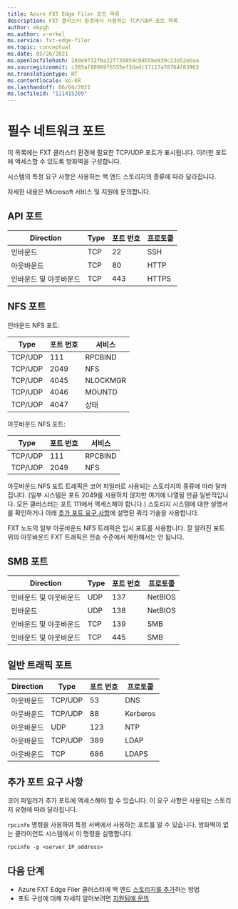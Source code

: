 ```yaml
---
title: Azure FXT Edge Filer 포트 목록
description: FXT 클러스터 환경에서 사용하는 TCP/UDP 포트 목록
author: ekpgh
ms.author: v-erkel
ms.service: fxt-edge-filer
ms.topic: conceptual
ms.date: 05/26/2021
ms.openlocfilehash: 28de9732f6a22f730059c08b5be939c23e52ebaa
ms.sourcegitcommit: c385af80989f6555ef3dadc17117a78764f83963
ms.translationtype: HT
ms.contentlocale: ko-KR
ms.lasthandoff: 06/04/2021
ms.locfileid: "111415209"
---
```

# <a name="required-network-ports"></a>필수 네트워크 포트

이 목록에는 FXT 클러스터 환경에 필요한 TCP/UDP 포트가 표시됩니다. 이러한 포트에 액세스할 수 있도록 방화벽을 구성합니다.

시스템의 특정 요구 사항은 사용하는 백 엔드 스토리지의 종류에 따라 달라집니다.

자세한 내용은 Microsoft 서비스 및 지원에 문의합니다.

## <a name="api-ports"></a>API 포트

| Direction | Type | 포트 번호 | 프로토콜 |
|-----------|------|-------------|----------|
| 인바운드   | TCP  | 22          | SSH      |
| 아웃바운드  | TCP  | 80          | HTTP     |
| 인바운드 및 아웃바운드  | TCP  | 443         | HTTPS    |

## <a name="nfs-ports"></a>NFS 포트

인바운드 NFS 포트:

| Type    | 포트 번호 | 서비스  |
|---------|-------------|----------|
| TCP/UDP | 111         | RPCBIND  |
| TCP/UDP | 2049        | NFS      |
| TCP/UDP | 4045        | NLOCKMGR |
| TCP/UDP | 4046        | MOUNTD   |
| TCP/UDP | 4047        | 상태   |

아웃바운드 NFS 포트:

| Type    | 포트 번호 | 서비스  |
|---------|-------------|----------|
| TCP/UDP | 111         | RPCBIND  |
| TCP/UDP | 2049        | NFS      |

아웃바운드 NFS 포트 트래픽은 코어 파일러로 사용되는 스토리지의 종류에 따라 달라집니다. (일부 시스템은 포트 2049를 사용하지 않지만 여기에 나열될 만큼 일반적입니다. 모든 클러스터는 포트 111에서 액세스해야 합니다.) 스토리지 시스템에 대한 설명서를 확인하거나 아래 [추가 포트 요구 사항](#additional-port-requirements)에 설명된 쿼리 기술을 사용합니다.

FXT 노드의 일부 아웃바운드 NFS 트래픽은 임시 포트를 사용합니다. 잘 알려진 포트 위의 아웃바운드 FXT 트래픽은 전송 수준에서 제한해서는 안 됩니다.

## <a name="smb-ports"></a>SMB 포트

| Direction | Type | 포트 번호 | 프로토콜 |
|-----------|------|-------------|----------|
| 인바운드 및 아웃바운드  | UDP  | 137         | NetBIOS  |
| 인바운드   | UDP  | 138         | NetBIOS  |
| 인바운드 및 아웃바운드  | TCP  | 139         | SMB      |
| 인바운드 및 아웃바운드  | TCP  | 445         | SMB      |

<!--| Outbound  | UDP  | 137         | NetBIOS  | 
| Outbound  | TCP  | 139         | SMB      |
| Outbound  | TCP  | 445         | SMB      |
-->

## <a name="general-traffic-ports"></a>일반 트래픽 포트

| Direction | Type    | 포트 번호 | 프로토콜 |
|-----------|---------|-------------|----------|
| 아웃바운드  | TCP/UDP | 53          | DNS      |
| 아웃바운드  | TCP/UDP | 88          | Kerberos |
| 아웃바운드  | UDP     | 123         | NTP      |
| 아웃바운드  | TCP/UDP | 389         | LDAP     |
| 아웃바운드  | TCP     | 686         | LDAPS    |

## <a name="additional-port-requirements"></a>추가 포트 요구 사항

코어 파일러가 추가 포트에 액세스해야 할 수 있습니다. 이 요구 사항은 사용되는 스토리지 유형에 따라 달라집니다.

`rpcinfo` 명령을 사용하여 특정 서버에서 사용하는 포트를 알 수 있습니다. 방화벽이 없는 클라이언트 시스템에서 이 명령을 실행합니다.

`rpcinfo -p <server_IP_address>`

## <a name="next-steps"></a>다음 단계

* Azure FXT Edge Filer 클러스터에 백 엔드 [스토리지를 추가](add-storage.md)하는 방법
* 포트 구성에 대해 자세히 알아보려면 [지원팀에 문의](support-ticket.md)
